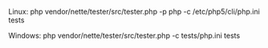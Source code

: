 Linux:
php vendor/nette/tester/src/tester.php -p php -c /etc/php5/cli/php.ini tests

Windows:
php vendor/nette/tester/src/tester.php -c tests/php.ini tests